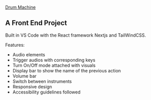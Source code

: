 [Drum Machine](nextjs-drum-machine.vercel.app/)

## A Front End Project

Built in VS Code with the React framework Nextjs and TailWindCSS.

Features:

- Audio elements
- Trigger audios with corresponding keys
- Turn On/Off mode attached with visuals
- Display bar to show the name of the previous action
- Volume bar
- Switch between instruments
- Responsive design
- Accessibility guidelines followed